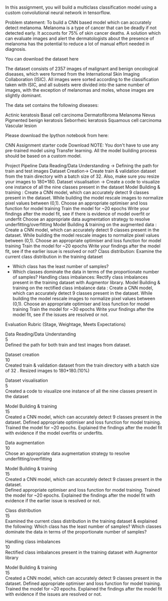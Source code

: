 In this assignment, you will build a multiclass classification model using a custom convolutional neural network in tensorflow. 

 

Problem statement: To build a CNN based model which can accurately detect melanoma. Melanoma is a type of cancer that can be deadly if not detected early. It accounts 
for 75% of skin cancer deaths. A solution which can evaluate images and alert the dermatologists about the presence of melanoma has the potential to reduce a lot of 
manual effort needed in diagnosis.


You can download the dataset here


The dataset consists of 2357 images of malignant and benign oncological diseases, which were formed from the International Skin Imaging Collaboration (ISIC). All 
images were sorted according to the classification taken with ISIC, and all subsets were divided into the same number of images, with the exception of melanomas and
moles, whose images are slightly dominant.

The data set contains the following diseases:

Actinic keratosis
Basal cell carcinoma
Dermatofibroma
Melanoma
Nevus
Pigmented benign keratosis
Seborrheic keratosis
Squamous cell carcinoma
Vascular lesion
 
Please download the Ipython notebook from here:

CNN Assignment starter code
Download
NOTE: You don't have to use any pre-trained model using Transfer learning. All the model building process should be based on a custom model.

 

Project Pipeline
Data Reading/Data Understanding → Defining the path for train and test images 
Dataset Creation→ Create train & validation dataset from the train directory with a batch size of 32. Also, make sure you resize your images to 180*180.
Dataset visualisation → Create a code to visualize one instance of all the nine classes present in the dataset 
Model Building & training : 
Create a CNN model, which can accurately detect 9 classes present in the dataset. While building the model rescale images to normalize pixel values between (0,1).
Choose an appropriate optimiser and loss function for model training
Train the model for ~20 epochs
Write your findings after the model fit, see if there is evidence of model overfit or underfit
Choose an appropriate data augmentation strategy to resolve underfitting/overfitting 
Model Building & training on the augmented data :
Create a CNN model, which can accurately detect 9 classes present in the dataset. While building the model rescale images to normalize pixel values between (0,1).
Choose an appropriate optimiser and loss function for model training
Train the model for ~20 epochs
Write your findings after the model fit, see if the earlier issue is resolved or not?
Class distribution: Examine the current class distribution in the training dataset 
- Which class has the least number of samples?
- Which classes dominate the data in terms of the proportionate number of samples?
Handling class imbalances: Rectify class imbalances present in the training dataset with Augmentor library.
Model Building & training on the rectified class imbalance data :
Create a CNN model, which can accurately detect 9 classes present in the dataset. While building the model rescale images to normalize pixel values between (0,1).
Choose an appropriate optimiser and loss function for model training
Train the model for ~30 epochs
Write your findings after the model fit, see if the issues are resolved or not. 




Evaluation Rubric (Stage, Weightage, Meets Expectations)

Data Reading/Data Understanding	      
5               
Defined the path for both train and test images from dataset.

Dataset creation	                    
10	            
Created train & validation dataset from the train directory with a batch size of 32 .
Resized images to 180*180.(10%)

Dataset visualisation           	    
5 	            
Created a code to visualize one instance of all the nine classes present in the dataset 

Model Building & training	            
15	            
Created a CNN model, which can accurately detect 9 classes present in the dataset.
Defined appropriate optimiser and loss function for model training.
Trained the model for ~20 epochs.
Explained the findings after the model fit with evidence if the model overfits or underfits.

Data augmentation	                    
10	            
Chose an appropriate data augmentation strategy to resolve underfitting/overfitting 

Model Building & training	            
15	            
Created a CNN model, which can accurately detect 9 classes present in the dataset.  
Defined appropriate optimiser and loss function for model training.
Trained the model for ~20 epochs.
Explained the findings after the model fit with evidence if the earlier issue is resolved or not.

Class distribution	                  
15              
Examined the current class distribution in the training dataset & explained the following:
Which class has the least number of samples?
Which classes dominate the data in terms of the proportionate number of samples?

Handling class imbalances	            
10	            
Rectified class imbalances present in the training dataset with Augmentor library

Model Building & training	            
15	            
Created a CNN model, which can accurately detect 9 classes present in the dataset.
Defined appropriate optimiser and loss function for model training.
Trained the model for ~20 epochs.
Explained the findings after the model fit with evidence if the issues are resolved or not.
